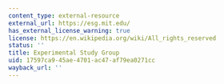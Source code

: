 ```yaml
---
content_type: external-resource
external_url: https://esg.mit.edu/
has_external_license_warning: true
license: https://en.wikipedia.org/wiki/All_rights_reserved
status: ''
title: Experimental Study Group
uid: 17597ca9-45ae-4701-ac47-af79ea0271cc
wayback_url: ''
---
```

